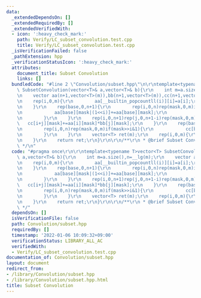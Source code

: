 ```yaml
---
data:
  _extendedDependsOn: []
  _extendedRequiredBy: []
  _extendedVerifiedWith:
  - icon: ':heavy_check_mark:'
    path: Verify/LC_subset_convolution.test.cpp
    title: Verify/LC_subset_convolution.test.cpp
  _isVerificationFailed: false
  _pathExtension: hpp
  _verificationStatusIcon: ':heavy_check_mark:'
  attributes:
    document_title: Subset Convolution
    links: []
  bundledCode: "#line 2 \"Convolution/subset.hpp\"\n\r\ntemplate<typename T>vector<T>\
    \ SubsetConvolution(vector<T>& a,vector<T>& b){\r\n    int m=a.size(),n=__lg(m);\r\
    \n    vector aa(n+1,vector<T>(m)),bb(n+1,vector<T>(m)),cc(n+1,vector<T>(m));\r\
    \n    rep(i,0,m){\r\n        aa[__builtin_popcountll(i)][i]=a[i];\r\n        bb[__builtin_popcountll(i)][i]=b[i];\r\
    \n    }\r\n    rep(base,0,n+1){\r\n        rep(i,0,n)rep(mask,0,m)if(!(mask>>i&1)){\r\
    \n            aa[base][mask|(1<<i)]+=aa[base][mask];\r\n            bb[base][mask|(1<<i)]+=bb[base][mask];\r\
    \n        }\r\n    }\r\n    rep(i,0,n+1)rep(j,0,n+1-i)rep(mask,0,m){\r\n     \
    \   cc[i+j][mask]+=aa[i][mask]*bb[j][mask];\r\n    }\r\n    rep(base,0,n+1){\r\
    \n        rep(i,0,n)rep(mask,0,m)if(mask>>i&1){\r\n            cc[base][mask]-=cc[base][mask^(1<<i)];\r\
    \n        }\r\n    }\r\n    vector<T> ret(m);\r\n    rep(i,0,m){\r\n        ret[i]=cc[__builtin_popcountll(i)][i];\r\
    \n    }\r\n    return ret;\r\n}\r\n\r\n/**\r\n * @brief Subset Convolution\r\n\
    \ */\n"
  code: "#pragma once\r\n\r\ntemplate<typename T>vector<T> SubsetConvolution(vector<T>&\
    \ a,vector<T>& b){\r\n    int m=a.size(),n=__lg(m);\r\n    vector aa(n+1,vector<T>(m)),bb(n+1,vector<T>(m)),cc(n+1,vector<T>(m));\r\
    \n    rep(i,0,m){\r\n        aa[__builtin_popcountll(i)][i]=a[i];\r\n        bb[__builtin_popcountll(i)][i]=b[i];\r\
    \n    }\r\n    rep(base,0,n+1){\r\n        rep(i,0,n)rep(mask,0,m)if(!(mask>>i&1)){\r\
    \n            aa[base][mask|(1<<i)]+=aa[base][mask];\r\n            bb[base][mask|(1<<i)]+=bb[base][mask];\r\
    \n        }\r\n    }\r\n    rep(i,0,n+1)rep(j,0,n+1-i)rep(mask,0,m){\r\n     \
    \   cc[i+j][mask]+=aa[i][mask]*bb[j][mask];\r\n    }\r\n    rep(base,0,n+1){\r\
    \n        rep(i,0,n)rep(mask,0,m)if(mask>>i&1){\r\n            cc[base][mask]-=cc[base][mask^(1<<i)];\r\
    \n        }\r\n    }\r\n    vector<T> ret(m);\r\n    rep(i,0,m){\r\n        ret[i]=cc[__builtin_popcountll(i)][i];\r\
    \n    }\r\n    return ret;\r\n}\r\n\r\n/**\r\n * @brief Subset Convolution\r\n\
    \ */"
  dependsOn: []
  isVerificationFile: false
  path: Convolution/subset.hpp
  requiredBy: []
  timestamp: '2022-01-06 10:09:32+09:00'
  verificationStatus: LIBRARY_ALL_AC
  verifiedWith:
  - Verify/LC_subset_convolution.test.cpp
documentation_of: Convolution/subset.hpp
layout: document
redirect_from:
- /library/Convolution/subset.hpp
- /library/Convolution/subset.hpp.html
title: Subset Convolution
---
```


